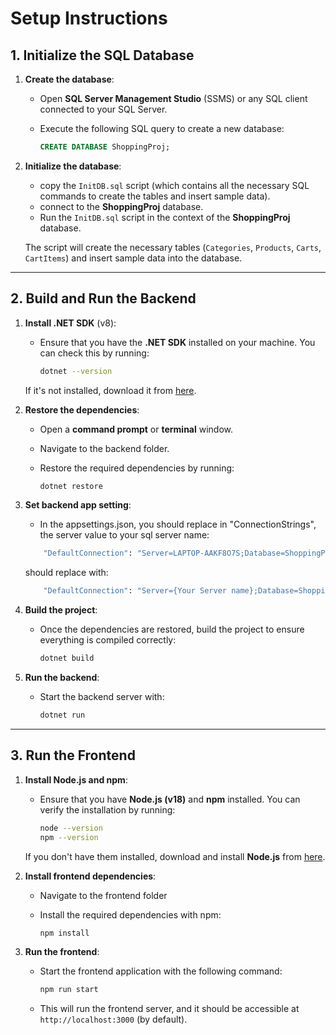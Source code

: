 # Setup Instructions
## 1. Initialize the SQL Database

1. **Create the database**:
   - Open **SQL Server Management Studio** (SSMS) or any SQL client connected to your SQL Server.
   - Execute the following SQL query to create a new database:

     ```sql
     CREATE DATABASE ShoppingProj;
     ```

2. **Initialize the database**:
   - copy the `InitDB.sql` script (which contains all the necessary SQL commands to create the tables and insert sample data).
   - connect to the **ShoppingProj** database.
   - Run the `InitDB.sql` script in the context of the **ShoppingProj** database.


   The script will create the necessary tables (`Categories`, `Products`, `Carts`, `CartItems`) and insert sample data into the database.

---

## 2. Build and Run the Backend

1. **Install .NET SDK** (v8):
   - Ensure that you have the **.NET SDK** installed on your machine. You can check this by running:

     ```bash
     dotnet --version
     ```

   If it's not installed, download it from [here](https://dotnet.microsoft.com/download).

2. **Restore the dependencies**:
   - Open a **command prompt** or **terminal** window.
   - Navigate to the backend folder.

   - Restore the required dependencies by running:

     ```bash
     dotnet restore
     ```

3. **Set backend app setting**:
   - In the appsettings.json, you should replace in "ConnectionStrings", the server value to your sql server name:

   ```bash
       "DefaultConnection": "Server=LAPTOP-AAKF8O7S;Database=ShoppingProj;Trusted_Connection=True;TrustServerCertificate=True;"
   ```
   should replace with:

   ```bash
       "DefaultConnection": "Server={Your Server name};Database=ShoppingProj;Trusted_Connection=True;TrustServerCertificate=True;"
   ```

4. **Build the project**:
   - Once the dependencies are restored, build the project to ensure everything is compiled correctly:

     ```bash
     dotnet build
     ```

5. **Run the backend**:
   - Start the backend server with:

     ```bash
     dotnet run
     ```
---

## 3. Run the Frontend

1. **Install Node.js and npm**:
   - Ensure that you have **Node.js (v18)** and **npm** installed. You can verify the installation by running:

     ```bash
     node --version
     npm --version
     ```

   If you don't have them installed, download and install **Node.js** from [here](https://nodejs.org/).

2. **Install frontend dependencies**:
   - Navigate to the frontend folder
   - Install the required dependencies with npm:

     ```bash
     npm install
     ```

3. **Run the frontend**:
   - Start the frontend application with the following command:

     ```bash
     npm run start
     ```

   - This will run the frontend server, and it should be accessible at `http://localhost:3000` (by default).

